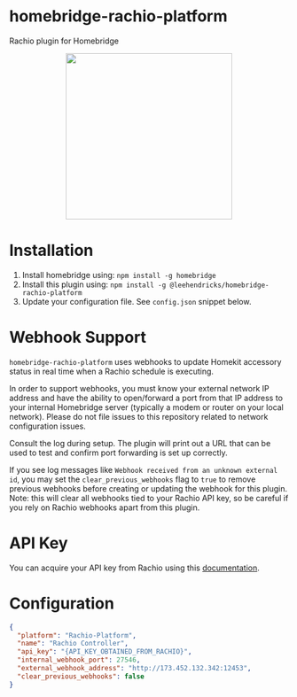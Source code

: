 # homebridge-rachio-platform

Rachio plugin for Homebridge

<p align="center">
  <img width=300 src="https://github.com/leehendricks/homebridge-rachio-platform/blob/master/docs/example.gif?raw=true">
</p>


# Installation

1. Install homebridge using: `npm install -g homebridge`
2. Install this plugin using: `npm install -g @leehendricks/homebridge-rachio-platform`
3. Update your configuration file. See `config.json` snippet below.

# Webhook Support
`homebridge-rachio-platform` uses webhooks to update Homekit accessory status in real time when a Rachio schedule is executing.

In order to support webhooks, you must know your external network IP address and have the ability to open/forward a port from that IP address to your internal Homebridge server (typically a modem or router on your local network). Please do not file issues to this repository related to network configuration issues.

Consult the log during setup. The plugin will print out a URL that can be used to test and confirm port forwarding is set up correctly.

If you see log messages like `Webhook received from an unknown external id`, you may set the `clear_previous_webhooks` flag to `true` to remove previous webhooks before creating or updating the webhook for this plugin. Note: this will clear all webhooks tied to your Rachio API key, so be careful if you rely on Rachio webhooks apart from this plugin.

# API Key

You can acquire your API key from Rachio using this [documentation](https://rachio.readme.io/docs/authentication).

# Configuration

```json
{
  "platform": "Rachio-Platform",
  "name": "Rachio Controller",
  "api_key": "{API_KEY_OBTAINED_FROM_RACHIO}",
  "internal_webhook_port": 27546, 
  "external_webhook_address": "http://173.452.132.342:12453",
  "clear_previous_webhooks": false
}
```

